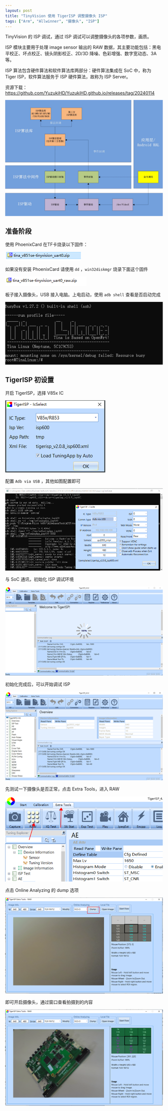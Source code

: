 ```yaml
---
layout: post
title: "TinyVision 使用 TigerISP 调整摄像头 ISP"
tags: ["Arm", "Allwinner", "摄像头", "ISP"]
---
```


TinyVision 的 ISP 调试，通过 ISP 调试可以调整摄像头的各项参数，画质。

ISP 模块主要用于处理 image sensor 输出的 RAW 数据，其主要功能包括：黑电平校正、坏点校正、镜头阴影校正、2D/3D 降噪、色彩增强、数字宽动态、3A 等。

ISP 算法包含硬件算法和软件算法库两部分：硬件算法集成在 SoC 中，称为 Tiger ISP，软件算法服务于 ISP 硬件算法，故称为 ISP Server。

资源下载：https://github.com/YuzukiHD/YuzukiHD.github.io/releases/tag/20240114

![image-20240117001242335](../assets/post/2024-01-12-20240114/image-20240117001242335.png)

## 准备阶段

使用 PhoenixCard 在TF卡烧录以下固件：

![image-20240115165928841](../assets/post/2024-01-12-20240114/image-20240115165928841.png)

如果没有安装 PhoenixCard 请使用 `dd` ，`win32diskmgr` 烧录下面这个固件

![image-20240115170940341](../assets/post/2024-01-12-20240114/image-20240115170940341.png)

板子接入摄像头，USB 接入电脑。上电启动，使用 `adb shell` 查看是否启动完成

![image-20240115171046044](../assets/post/2024-01-12-20240114/image-20240115171046044.png)

## TigerISP 初设置

开启 TigerISP，选择 V85x IC

![image-20240115171151949](../assets/post/2024-01-12-20240114/image-20240115171151949.png)

配置 `Adb via USB` ，其他如图配置即可

![image-20240115171217710](../assets/post/2024-01-12-20240114/image-20240115171217710.png)

与 SoC 通讯，初始化 ISP 调试环境

![image-20240115171316388](../assets/post/2024-01-12-20240114/image-20240115171316388.png)

初始化完成后，可以开始调试 ISP

![image-20240115171340787](../assets/post/2024-01-12-20240114/image-20240115171340787.png)

先测试一下摄像头是否正常，点击 Extra Tools，进入 RAW

![image-20240115171707157](../assets/post/2024-01-12-20240114/image-20240115171707157.png)

点击 Online Analyzing 的 dump 选项

![image-20240115171756530](../assets/post/2024-01-12-20240114/image-20240115171756530.png)

即可开启摄像头，通过窗口查看拍摄到的内容

![image-20240115171904416](../assets/post/2024-01-12-20240114/image-20240115171904416.png)

